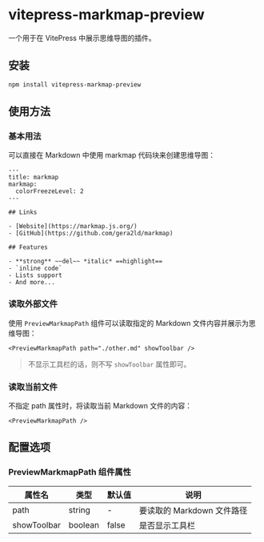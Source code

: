 # vitepress-markmap-preview

一个用于在 VitePress 中展示思维导图的插件。

## 安装

```bash
npm install vitepress-markmap-preview
```

## 使用方法

### 基本用法

可以直接在 Markdown 中使用 markmap 代码块来创建思维导图：

```markmap
---
title: markmap
markmap:
  colorFreezeLevel: 2
---

## Links

- [Website](https://markmap.js.org/)
- [GitHub](https://github.com/gera2ld/markmap)

## Features

- **strong** ~~del~~ *italic* ==highlight==
- `inline code`
- Lists support
- And more...
```

### 读取外部文件

使用 `PreviewMarkmapPath` 组件可以读取指定的 Markdown 文件内容并展示为思维导图：

```vue
<PreviewMarkmapPath path="./other.md" showToolbar />
```

> 不显示工具栏的话，则不写 `showToolbar` 属性即可。

### 读取当前文件

不指定 path 属性时，将读取当前 Markdown 文件的内容：

```vue
<PreviewMarkmapPath />
```

## 配置选项

### PreviewMarkmapPath 组件属性

| 属性名      | 类型    | 默认值 | 说明                       |
| ----------- | ------- | ------ | -------------------------- |
| path        | string  | -      | 要读取的 Markdown 文件路径 |
| showToolbar | boolean | false  | 是否显示工具栏             |
